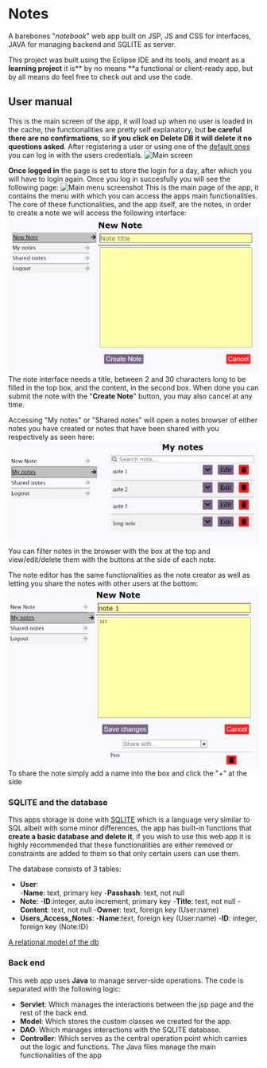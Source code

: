 # Notes
 A barebones "*notebook*" web app built on JSP, JS and CSS for interfaces, JAVA for managing backend and SQLITE as server.
 
 This project was built using the  Eclipse IDE and its tools, and meant as a **learning project** it is** by no means **a functional or client-ready app, but by all means do feel free to check out and use the code.

## User manual
This is the main screen of the app, it will load up when no user is loaded in the cache, the functionalities are pretty self explanatory, but **be careful there are no confirmations**,  so **if you click on Delete DB it will delete it no questions asked**.
After registering a user or using one of the [default ones](https://github.com/wertons/Notes/blob/main/github/resources/preloaded_database.md "default ones") you can log in with the users credentials.
![Main screen](https://raw.githubusercontent.com/wertons/Notes/main/github/resources/login_screen.bmp "The first screen you will se")

**Once logged in** the page is set to store the login for a day, after which you will have to login again. Once you log in succesfully you will see the following page:
![Main menu screenshot](https://raw.githubusercontent.com/wertons/Notes/main/github/resources/main_menu.bmp "Main menu screenshot")
This is the main page of the app, it contains the menu with which you can access the apps main functionalities. The core of these functionalities, and the app itself, are the notes, in order to create a note we will access the following interface:
![Note creation interface](https://raw.githubusercontent.com/wertons/Notes/main/github/resources/create_note.bmp "Note creation interface")
 The note interface needs a title, between 2 and 30 characters long to be filled in the top box, and the content, in the second box. When done you can submit the note with the "**Create Note**" button, you may also cancel at any time.

Accessing "My notes" or "Shared notes" will open a notes browser of either notes you have created or notes that have been shared with you respectively as seen here:
![Note browser screenshot](https://raw.githubusercontent.com/wertons/Notes/main/github/resources/your_notes.bmp "Note browser screenshot")
You can filter notes in the browser with the box at the top and view/edit/delete them with the buttons at the side of each note.

The note editor has the same functionalities as the note creator as well as letting you share the notes with other users at the bottom:
![Note editor screenshot](https://raw.githubusercontent.com/wertons/Notes/main/github/resources/edit_note.bmp "Note editor screenshot")
To share the note simply add a name into the box and click the "+" at the side
### SQLITE and the database
This apps storage is done with [SQLITE](https://www.sqlite.org/index.html "SQLITE") which is a language very similar to SQL albeit with some minor differences, the app has built-in functions that **create a basic database and delete it**, if you wish to use this web app it is highly recommended that these functionalities are either removed or constraints are added to them so that only certain users can use them.

The database consists of 3 tables:
- **User**:  
	-**Name**: text, primary key
	-**Passhash**: text, not null
- **Note**:
	-**ID**:integer, auto increment, primary key
	-**Title**: text, not null
	-**Content**: text, not null
	-**Owner**: text, foreign key (User:name)
- **Users_Access_Notes**:
	-**Name**:text, foreign key (User:name)
	-**ID**: integer, foreign key (Note:ID)

[A relational model of the db](https://github.com/wertons/Notes/blob/main/github/resources/database_model.png "model")

### Back end
This web app uses **Java** to manage server-side operations. The code is separated with the following logic:
- **Servlet**: Which manages the interactions between the jsp page and the rest of the back end.
- **Model**: Which stores the custom classes we created for the app.
- **DAO**: Which manages interactions with the SQLITE database.
- **Controller**: Which serves as the central operation point which carries out the logic and functions.
The Java files manage the main functionalities of the app

